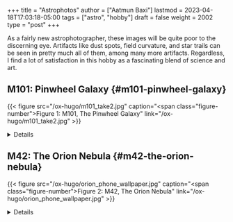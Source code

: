 +++
title = "Astrophotos"
author = ["Aatmun Baxi"]
lastmod = 2023-04-18T17:03:18-05:00
tags = ["astro", "hobby"]
draft = false
weight = 2002
type = "post"
+++

As a fairly new astrophotographer, these images will be quite poor to the discerning eye. Artifacts like dust spots, field curvature, and star trails can be seen in pretty much all of them, among many more artifacts. Regardless, I find a lot of satisfaction in this hobby as a fascinating blend of science and art.


## M101: Pinwheel Galaxy {#m101-pinwheel-galaxy}

<a id="figure--m101"></a>

{{< figure src="/ox-hugo/m101_take2.jpg" caption="<span class=\"figure-number\">Figure 1: </span>M101, The Pinwheel Galaxy" link="/ox-hugo/m101_take2.jpg" >}}

<details>
<summary>Details</summary>
<div class="details">

It&rsquo;s been a while since I took this image, but I belive it total around 3 hours of integration
</div>
</details>


## M42: The Orion Nebula {#m42-the-orion-nebula}

<a id="figure--m42"></a>

{{< figure src="/ox-hugo/orion_phone_wallpaper.jpg" caption="<span class=\"figure-number\">Figure 2: </span>M42, The Orion Nebula" link="/ox-hugo/orion_phone_wallpaper.jpg" >}}

<details>
<summary>Details</summary>
<div class="details">

This image was processed from my first ever outing doing astrophotography. It totals around 12 minutes of integration from the Bortle 1 sky around the McDonald Observatory. Weather prevented any more data collection, but I&rsquo;m still surprised at how much I was able to get out of it. By contrast my [image of M101](#m101-pinwheel-galaxy) was taken from a very light-polluted Bortle 8 sky, and that image was 3 hours of integration. This image always surprises me at how much better it is to image under dark skies.

The uneven illumination on the bottom left of the image is due to a strange reflection pattern on an IR cut filter I have for my camera. It&rsquo;s not present in other images because I imaged those without the filter.
</div>
</details>
